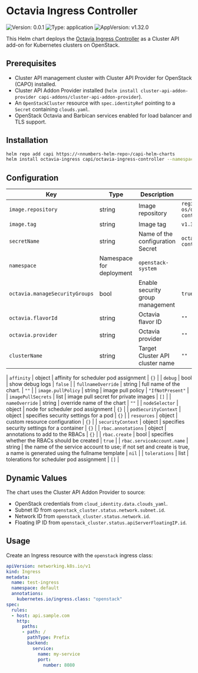 # Octavia Ingress Controller

![Version: 0.0.1](https://img.shields.io/badge/Version-0.0.1-informational?style=flat-square) ![Type: application](https://img.shields.io/badge/Type-application-informational?style=flat-square) ![AppVersion: v1.32.0](https://img.shields.io/badge/AppVersion-v1.32.0-informational?style=flat-square)


This Helm chart deploys the [Octavia Ingress Controller](https://github.com/kubernetes/cloud-provider-openstack/blob/master/docs/octavia-ingress-controller/using-octavia-ingress-controller.md) as a Cluster API add-on for Kubernetes clusters on OpenStack.

## Prerequisites

- Cluster API management cluster with Cluster API Provider for OpenStack (CAPO) installed.
- Cluster API Addon Provider installed (`helm install cluster-api-addon-provider capi-addons/cluster-api-addon-provider`).
- An `OpenStackCluster` resource with `spec.identityRef` pointing to a `Secret` containing `clouds.yaml`.
- OpenStack Octavia and Barbican services enabled for load balancer and TLS support.

## Installation

```bash
helm repo add capi https://<nnumbers-helm-repo>/capi-helm-charts
helm install octavia-ingress capi/octavia-ingress-controller --namespace default --set clusterName=example
```

## Configuration
| Key | Type | Description | Default |
|-----|------|-------------|---------|
| `image.repository` | string | Image repository |  `registry.k8s.io/provider-os/octavia-ingress-controller` |
| `image.tag` | string | Image tag | `v1.32.0` |
| `secretName` | string | Name of the configuration Secret | `octavia-ingress-controller-config` |
| `namespace` | Namespace for deployment | `openstack-system` |
| `octavia.manageSecurityGroups` | bool | Enable security group management | `true` |
| `octavia.flavorId` | string | Octavia flavor ID | `""` |
| `octavia.provider` | string | Octavia provider | `""` |
| `clusterName` | string | Target Cluster API cluster name | `""` |

| `affinity` | object | affinity for scheduler pod assignment | `{}` |
| `debug` | bool | show debug logs | `false` |
| `fullnameOverride` | string | full name of the chart. | `""` |
| `image.pullPolicy` | string | image pull policy | `"IfNotPresent"` |
| `imagePullSecrets` | list | image pull secret for private images | `[]` |
| `nameOverride` | string | override name of the chart | `""` |
| `nodeSelector` | object | node for scheduler pod assignment | `{}` |
| `podSecurityContext` | object | specifies security settings for a pod | `{}` |
| `resources` | object | custom resource configuration | `{}` |
| `securityContext` | object | specifies security settings for a container | `{}` |
| `rbac.annotations` | object | annotations to add to the RBACs | `{}` |
| `rbac.create` | bool | specifies whether the RBACs should be created | `true` |
| `rbac.serviceAccount.name` | string | the name of the service account to use; if not set and create is true, a name is generated using the fullname template | `nil` |
| `tolerations` | list | tolerations for scheduler pod assignment | `[]` |


## Dynamic Values

The chart uses the Cluster API Addon Provider to source:
- OpenStack credentials from `cloud_identity.data.clouds_yaml`.
- Subnet ID from `openstack_cluster.status.network.subnet.id`.
- Network ID from `openstack_cluster.status.network.id`.
- Floating IP ID from `openstack_cluster.status.apiServerFloatingIP.id`.

## Usage

Create an Ingress resource with the `openstack` ingress class:

```yaml
apiVersion: networking.k8s.io/v1
kind: Ingress
metadata:
  name: test-ingress
  namespace: default
  annotations:
    kubernetes.io/ingress.class: "openstack"
spec:
  rules:
  - host: api.sample.com
    http:
      paths:
      - path: /
        pathType: Prefix
        backend:
          service:
            name: my-service
            port:
              number: 8080
```
